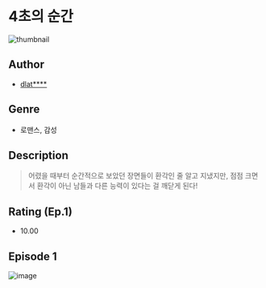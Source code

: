 # 4초의 순간
![thumbnail](https://image-comic.pstatic.net/user_contents_data/challenge_comic/2023/05/23/357426/upload_3774915013789692517_480x623.jpeg)

## Author
- [dlat****](https://comic.naver.com/artistTitle?id=357426)

## Genre
- 로맨스, 감성

## Description
> 어렸을 때부터 순간적으로 보았던 장면들이 환각인 줄 알고 지냈지만, 점점 크면서 환각이 아닌 남들과 다른 능력이 있다는 걸 깨닫게 된다!


## Rating (Ep.1)
- 10.00

## Episode 1
![image](https://image-comic.pstatic.net/user_contents_data/challenge_comic/2023/05/25/357426/upload_7076342732846229040.gif)
